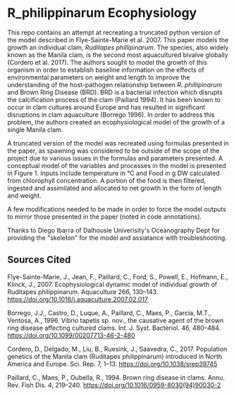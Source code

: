 # R_philippinarum Ecophysiology

This repo contains an attempt at recreating a truncated python version of the model described in Flye-Sainte-Marie et al. 2007. This paper models the growth an individual clam, _Ruditapes phillipinarum_. The species, also widely known as the Manila clam, is the second most aquacultured bivalve globally (Cordero et al. 2017). The authors sought to model the growth of this organism in order to establish baseline information on the effects of environmental parameters on weight and length to improve the understanding of the host-pathogen relationship between _R. phillipinarum_ and Brown Ring Disease (BRD). BRD is a bacterial infection which disrupts the calcification process of the clam (Paillard 1994). It has been known to occur in clam cultures around Europe and has resulted in significant disruptions in clam aquaculture (Borrego 1996). In order to address this problem, the authors created an ecophysiological model of the growth of a single Manila clam. 

A truncated version of the model was recreated using formulas presented in the paper, as spawning was considered to be outside of the scope of the project due to various issues in the formulas and parameters presented. A conceptual model of the variables and processes in the model is presented in Figure 1. Inputs include temperature in °C and Food in g DW calculated from chlorophyll concentration. A portion of the food is then filtered, ingested and assimilated and allocated to net growth in the form of length and weight.

A few modifications needed to be made in order to force the model outputs to mirror those presented in the paper (noted in code annotations). 

Thanks to Diego Ibarra of Dalhousie Univerisity's Oceanography Dept for providing the "skeleton" for the model and assiatance with troubleshooting. 

## Sources Cited

Flye-Sainte-Marie, J., Jean, F., Paillard, C., Ford, S., Powell, E., Hofmann, E., Klinck, J., 2007. Ecophysiological dynamic model of individual growth of Ruditapes philippinarum. Aquaculture 266, 130–143. https://doi.org/10.1016/j.aquaculture.2007.02.017

Borrego, J.J., Castro, D., Luque, A., Paillard, C., Maes, P., Garcia, M.T., Ventosa, A., 1996. Vibrio tapetis sp. nov., the causative agent of the brown ring disease affecting cultured clams. Int. J. Syst. Bacteriol. 46, 480–484. https://doi.org/10.1099/00207713-46-2-480

Cordero, D., Delgado, M., Liu, B., Ruesink, J., Saavedra, C., 2017. Population genetics of the Manila clam (Ruditapes philippinarum) introduced in North America and Europe. Sci. Rep. 7, 1–13. https://doi.org/10.1038/srep39745

Paillard, C., Maes, P., Oubella, R., 1994. Brown ring disease in clams. Annu. Rev. Fish Dis. 4, 219–240. https://doi.org/10.1016/0959-8030(94)90030-2


